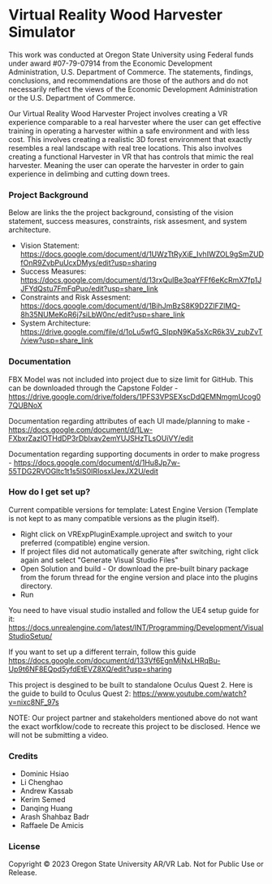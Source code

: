 # Virtual Reality Wood Harvester Simulator #
This work was conducted at Oregon State University using Federal funds under award #07-79-07914 from the Economic Development Administration, U.S. Department of Commerce. The statements, findings, conclusions, and recommendations are those of the authors and do not necessarily reflect the views of the Economic Development Administration or the U.S. Department of Commerce.

Our Virtual Reality Wood Harvester Project involves creating a VR experience comparable to a real harvester where the user can get effective training in operating a harvester within a safe environment and with less cost. This involves creating a realistic 3D forest environment that exactly resembles a real landscape with real tree locations. This also involves creating a functional Harvester in VR that has controls that mimic the real harvester. Meaning the user can operate the harvester in order to gain experience in delimbing and cutting down trees.

### Project Background ###
Below are links the the project background, consisting of the vision statement, success measures, constraints, risk assesment, and system architecture.

* Vision Statement: https://docs.google.com/document/d/1UWzTtRyXiE_IvhIWZOL9gSmZUDfOnR9ZvbPuUcxDMys/edit?usp=sharing
* Success Measures: https://docs.google.com/document/d/13rxQuIBe3paYFFf6eKcRmX7fp1JJFYdQstu7FmFqPuo/edit?usp=share_link
* Constraints and Risk Assesment: https://docs.google.com/document/d/1BihJmBzS8K9D2ZlFZlMQ-8h35NUMeKoR6j7siLbW0nc/edit?usp=share_link
* System Architecture: https://drive.google.com/file/d/1oLu5wfG_SIppN9Ka5sXcR6k3V_zubZvT/view?usp=share_link

### Documentation ###
FBX Model was not included into project due to size limit for GitHub. This can be downloaded through the Capstone Folder - https://drive.google.com/drive/folders/1PFS3VPSEXscDdQEMNmgmUcog07QUBNoX

Documentation regarding attributes of each UI made/planning to make - https://docs.google.com/document/d/1Lw-FXbxrZazIOTHdDP3rDbIxav2emYUJSHzTLsOUiVY/edit

Documentation regarding supporting documents in order to make progress - https://docs.google.com/document/d/1Hu8Jp7w-55TDG2RVOGltc1t1s5lS0IRIosxlJexJX2U/edit

### How do I get set up? ###

Current compatible versions for template: Latest Engine Version (Template is not kept to as many compatible versions as the plugin itself).

* Right click on VRExpPluginExample.uproject and switch to your preferred (compatible) engine version.
* If project files did not automatically generate after switching, right click again and select "Generate Visual Studio Files"
* Open Solution and build - Or download the pre-built binary package from the forum thread for the engine version and place into the plugins directory.
* Run

You need to have visual studio installed and follow the UE4 setup guide for it: https://docs.unrealengine.com/latest/INT/Programming/Development/VisualStudioSetup/

If you want to set up a different terrain, follow this guide https://docs.google.com/document/d/133Vf6EgnMjNxLHRqBu-Up9t6NF8EQpd5yfdEtEVZ8XQ/edit?usp=sharing

This project is desgined to be built to standalone Oculus Quest 2. Here is the guide to build to Oculus Quest 2: https://www.youtube.com/watch?v=nixc8NF_97s

NOTE: Our project partner and stakeholders mentioned above do not want the exact worfklow/code to recreate this project to be disclosed. Hence we will not be submitting a video.

### Credits ###
* Dominic Hsiao
* Li Chenghao
* Andrew Kassab
* Kerim Semed
* Danqing Huang
* Arash Shahbaz Badr
* Raffaele De Amicis

### License ###
Copyright © 2023 Oregon State University AR/VR Lab. Not for Public Use or Release.
